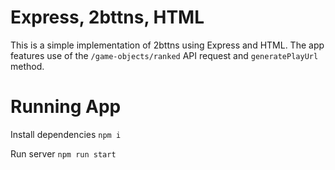 # Express, 2bttns, HTML

This is a simple implementation of 2bttns using Express and HTML. The app features use of the `/game-objects/ranked` API request and `generatePlayUrl` method.

# Running App

Install dependencies
`npm i`

Run server 
`npm run start`

